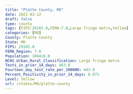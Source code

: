 ```yaml
---
title: "Platte County, MO"
date: 2021-03-12
draft: false
type: county
tags: [FIPS:29165.0,FEMA:7.0,Large fringe metro,Yellow]
categories: [MO]
County: Platte County
State: MO
FIPS: 29165.0
FEMA_Region: 7.0
Population: 104418.0
NCHS_Urban_Rural_Classification: Large fringe metro
Tests_in_prior_14_days: 463.0
Fourteen_day_test_rate_per_100000: 443.0
Percent_Positivity_in_prior_14_days: 0.071
Level: Yellow
url: /states/MO/platte-county
---
```



